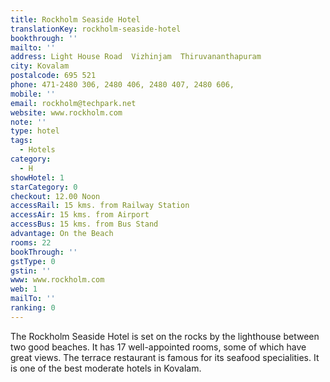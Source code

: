 ```yaml
---
title: Rockholm Seaside Hotel
translationKey: rockholm-seaside-hotel
bookthrough: ''
mailto: ''
address: Light House Road  Vizhinjam  Thiruvananthapuram
city: Kovalam
postalcode: 695 521
phone: 471-2480 306, 2480 406, 2480 407, 2480 606,
mobile: ''
email: rockholm@techpark.net
website: www.rockholm.com
note: ''
type: hotel
tags:
  - Hotels
category:
  - H
showHotel: 1
starCategory: 0
checkout: 12.00 Noon
accessRail: 15 kms. from Railway Station
accessAir: 15 kms. from Airport
accessBus: 15 kms. from Bus Stand
advantage: On the Beach
rooms: 22
bookThrough: ''
gstType: 0
gstin: ''
www: www.rockholm.com
web: 1
mailTo: ''
ranking: 0
---
```







The Rockholm Seaside Hotel is set on the rocks by the lighthouse between two good beaches. It has 17 well-appointed rooms, some of which have great views. The terrace restaurant is famous for its seafood specialities. It is one of the best moderate hotels in Kovalam.